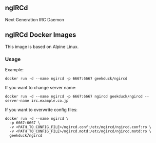## ngIRCd

Next Generation IRC Daemon

## ngIRCd Docker Images

This image is based on Alpine Linux.

### Usage

Example:

    docker run -d --name ngircd -p 6667:6667 geekduck/ngircd


If you want to change server name:

    docker run -d --name ngircd -p 6667:6667 ngircd geekduck/ngircd --server-name irc.example.co.jp


If you want to overwrite config files:

    docker run -d --name ngircd \
      -p 6667:6667 \
      -v <PATH_TO_CONFIG_FILE>/ngircd.conf:/etc/ngircd/ngircd.conf:ro \
      -v <PATH_TO_CONFIG_FILE>/ngircd.motd:/etc/ngircd/ngircd.motd:ro \
      geekduck/ngircd
